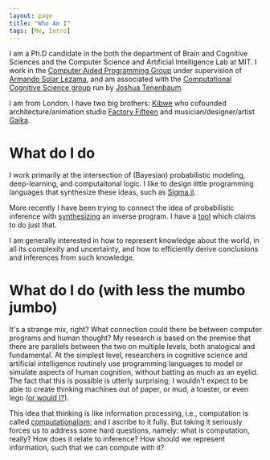 ```yaml
---
layout: page
title: "Who Am I"
tags: [Me, Intro]
---
```


I am a Ph.D candidate in the both the department of Brain and Cognitive Sciences and the Computer Science and Artificial Intelligence Lab at MIT.  I work in the [Computer Aided Programming Group](http://groups.csail.mit.edu/cap/) under supervision of [Armando Solar Lezama](http://people.csail.mit.edu/asolar/), and am associated with the [Computational Cognitive Science group](http://cocosci.mit.edu) run by [Joshua Tenenbaum](http://web.mit.edu/cocosci/josh.html).

I am from London. I have two big brothers: [Kibwe](http://blog.ted.com/constructing-kinetic-worlds-the-futuristic-films-of-ted-fellow-kibwe-tavares/) who cofounded architecture/animation studio [Factory Fifteen](http://www.factoryfifteen.com/) and musician/designer/artist [Gaika](https://warp.net/artists/gaika/).

# What do I do
I work primarily at the intersection of (Bayesian) probabilistic modeling, deep-learning, and computaitonal logic.
I like to design little programming languages that synthesize these ideas, such as [Sigma.jl](https://github.com/zenna/Sigma.jl).

More recently I have been trying to connect the idea of probabilistic inference with [synthesizing](http://homes.cs.washington.edu/~bornholt/post/synthesis-for-architects.html) an inverse program.  I have a [tool](https://github.com/wacabanga/reverseflow) which claims to do just that.

I am generally interested in how to represent knowledge about the world, in all its complexity and uncertainty, and how to efficiently derive conclusions and inferences from such knowledge.

# What do I do (with less the mumbo jumbo)
It's a strange mix, right? What connection could there be between computer programs and human thought?  My research is based on the premise that there are parallels between the two on multiple levels, both analogical and fundamental.  At the simplest level, researchers in cognitive science and artificial intelligence routinely use programming languages to model or simulate aspects of human cognition, without batting as much as an eyelid.  The fact that this is possible is utterly surprising; I wouldn't expect to be able to create thinking machines out of paper, or mud, a toaster, or even lego ([or would I?](https://www.youtube.com/watch?v=cYw2ewoO6c4)).

This idea that thinking is like information processing, i.e., computation is called [computationalism](http://en.wikipedia.org/wiki/Computational_theory_of_mind); and I ascribe to it fully.  But taking it seriously forces us to address some hard questions, namely: what is computation, really? How does it relate to inference? How should we represent information, such that we can compute with it?
